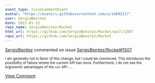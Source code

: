 ```yaml
---
event_type: IssueCommentEvent
avatar: "https://avatars.githubusercontent.com/u/1480321?"
user: SergioBenitez
date: 2021-01-12
repo_name: SergioBenitez/Rocket
html_url: https://github.com/SergioBenitez/Rocket/pull/1507
repo_url: https://github.com/SergioBenitez/Rocket
---
```


<a href='https://github.com/SergioBenitez' target='_blank'>SergioBenitez</a> commented on issue <a href='https://github.com/SergioBenitez/Rocket/pull/1507' target='_blank'>SergioBenitez/Rocket#1507</a>.

<small>I am generally not in favor of this change, but I could be convinced. This introduces the possibility of failure where the current API has none. Furthermore, I do not see the ergonomic advantages of the `set` API:...</small>

<a href='https://github.com/SergioBenitez/Rocket/pull/1507' target='_blank'>View Comment</a>